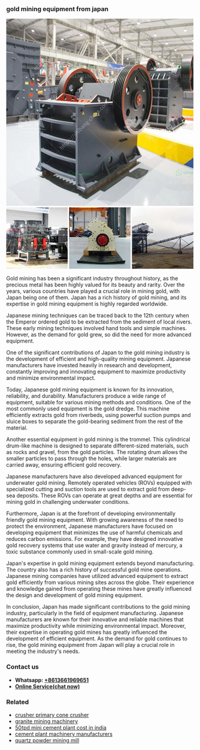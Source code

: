 <h3>gold mining equipment from japan</h3><img src='1708589524.jpg' alt=''><p>Gold mining has been a significant industry throughout history, as the precious metal has been highly valued for its beauty and rarity. Over the years, various countries have played a crucial role in mining gold, with Japan being one of them. Japan has a rich history of gold mining, and its expertise in gold mining equipment is highly regarded worldwide.</p><p>Japanese mining techniques can be traced back to the 12th century when the Emperor ordered gold to be extracted from the sediment of local rivers. These early mining techniques involved hand tools and simple machines. However, as the demand for gold grew, so did the need for more advanced equipment.</p><p>One of the significant contributions of Japan to the gold mining industry is the development of efficient and high-quality mining equipment. Japanese manufacturers have invested heavily in research and development, constantly improving and innovating equipment to maximize productivity and minimize environmental impact.</p><p>Today, Japanese gold mining equipment is known for its innovation, reliability, and durability. Manufacturers produce a wide range of equipment, suitable for various mining methods and conditions. One of the most commonly used equipment is the gold dredge. This machine efficiently extracts gold from riverbeds, using powerful suction pumps and sluice boxes to separate the gold-bearing sediment from the rest of the material.</p><p>Another essential equipment in gold mining is the trommel. This cylindrical drum-like machine is designed to separate different-sized materials, such as rocks and gravel, from the gold particles. The rotating drum allows the smaller particles to pass through the holes, while larger materials are carried away, ensuring efficient gold recovery.</p><p>Japanese manufacturers have also developed advanced equipment for underwater gold mining. Remotely operated vehicles (ROVs) equipped with specialized cutting and suction tools are used to extract gold from deep-sea deposits. These ROVs can operate at great depths and are essential for mining gold in challenging underwater conditions.</p><p>Furthermore, Japan is at the forefront of developing environmentally friendly gold mining equipment. With growing awareness of the need to protect the environment, Japanese manufacturers have focused on developing equipment that minimizes the use of harmful chemicals and reduces carbon emissions. For example, they have designed innovative gold recovery systems that use water and gravity instead of mercury, a toxic substance commonly used in small-scale gold mining.</p><p>Japan's expertise in gold mining equipment extends beyond manufacturing. The country also has a rich history of successful gold mine operations. Japanese mining companies have utilized advanced equipment to extract gold efficiently from various mining sites across the globe. Their experience and knowledge gained from operating these mines have greatly influenced the design and development of gold mining equipment.</p><p>In conclusion, Japan has made significant contributions to the gold mining industry, particularly in the field of equipment manufacturing. Japanese manufacturers are known for their innovative and reliable machines that maximize productivity while minimizing environmental impact. Moreover, their expertise in operating gold mines has greatly influenced the development of efficient equipment. As the demand for gold continues to rise, the gold mining equipment from Japan will play a crucial role in meeting the industry's needs.</p><h3>Contact us</h3><ul><li><strong>Whatsapp:&nbsp;<a href="https://wa.me/8613661969651">+8613661969651</a></strong></li><li><a href="https://swt.shibang-china.com/?git&amp;zhl&amp;gold mining equipment from japan"><strong>Online Service(chat now)</strong></a></li></ul><h3>Related</h3><ul><li><a href='crusher primary cone crusher.md'>crusher primary cone crusher</a></li><li><a href='granite mining machinery.md'>granite mining machinery</a></li><li><a href='50tpd mini cement plant cost in india.md'>50tpd mini cement plant cost in india</a></li><li><a href='cement plant machinery manufacturers.md'>cement plant machinery manufacturers</a></li><li><a href='quartz powder mining mill.md'>quartz powder mining mill</a></li></ul>
